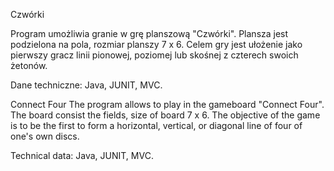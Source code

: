 ﻿Czwórki

Program umożliwia granie w grę planszową "Czwórki". Plansza jest podzielona na pola, rozmiar planszy 7 x 6. Celem gry jest ułożenie jako pierwszy gracz
linii pionowej, poziomej lub skośnej z czterech swoich żetonów. 

Dane techniczne: Java, JUNIT, MVC.

Connect Four
The program allows to play in the gameboard "Connect Four". The board consist the fields, size of board 7 x 6. The objective of the game is to be the first 
to form a horizontal, vertical, or diagonal line of four of one's own discs.

Technical data: Java, JUNIT, MVC.
